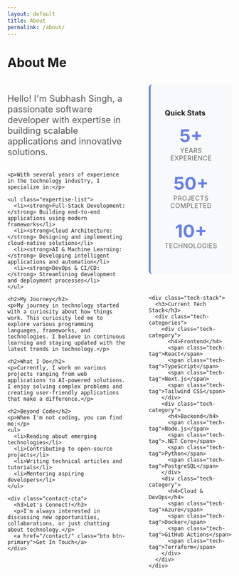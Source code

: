 ```yaml
---
layout: default
title: About
permalink: /about/
---
```


# About Me

<div class="about-container">
  <div class="about-text">
    <p class="lead">Hello! I'm Subhash Singh, a passionate software developer with expertise in building scalable applications and innovative solutions.</p>
    
    <p>With several years of experience in the technology industry, I specialize in:</p>
    
    <ul class="expertise-list">
      <li><strong>Full-Stack Development:</strong> Building end-to-end applications using modern frameworks</li>
      <li><strong>Cloud Architecture:</strong> Designing and implementing cloud-native solutions</li>
      <li><strong>AI & Machine Learning:</strong> Developing intelligent applications and automation</li>
      <li><strong>DevOps & CI/CD:</strong> Streamlining development and deployment processes</li>
    </ul>
    
    <h2>My Journey</h2>
    <p>My journey in technology started with a curiosity about how things work. This curiosity led me to explore various programming languages, frameworks, and technologies. I believe in continuous learning and staying updated with the latest trends in technology.</p>
    
    <h2>What I Do</h2>
    <p>Currently, I work on various projects ranging from web applications to AI-powered solutions. I enjoy solving complex problems and creating user-friendly applications that make a difference.</p>
    
    <h2>Beyond Code</h2>
    <p>When I'm not coding, you can find me:</p>
    <ul>
      <li>Reading about emerging technologies</li>
      <li>Contributing to open-source projects</li>
      <li>Writing technical articles and tutorials</li>
      <li>Mentoring aspiring developers</li>
    </ul>
    
    <div class="contact-cta">
      <h3>Let's Connect!</h3>
      <p>I'm always interested in discussing new opportunities, collaborations, or just chatting about technology.</p>
      <a href="/contact/" class="btn btn-primary">Get In Touch</a>
    </div>
  </div>
  
  <div class="about-sidebar">
    <div class="stats-card">
      <h3>Quick Stats</h3>
      <div class="stat-item">
        <span class="stat-number">5+</span>
        <span class="stat-label">Years Experience</span>
      </div>
      <div class="stat-item">
        <span class="stat-number">50+</span>
        <span class="stat-label">Projects Completed</span>
      </div>
      <div class="stat-item">
        <span class="stat-number">10+</span>
        <span class="stat-label">Technologies</span>
      </div>
    </div>
    
    <div class="tech-stack">
      <h3>Current Tech Stack</h3>
      <div class="tech-categories">
        <div class="tech-category">
          <h4>Frontend</h4>
          <span class="tech-tag">React</span>
          <span class="tech-tag">TypeScript</span>
          <span class="tech-tag">Next.js</span>
          <span class="tech-tag">Tailwind CSS</span>
        </div>
        <div class="tech-category">
          <h4>Backend</h4>
          <span class="tech-tag">Node.js</span>
          <span class="tech-tag">.NET Core</span>
          <span class="tech-tag">Python</span>
          <span class="tech-tag">PostgreSQL</span>
        </div>
        <div class="tech-category">
          <h4>Cloud & DevOps</h4>
          <span class="tech-tag">Azure</span>
          <span class="tech-tag">Docker</span>
          <span class="tech-tag">GitHub Actions</span>
          <span class="tech-tag">Terraform</span>
        </div>
      </div>
    </div>
  </div>
</div>

<style>
.about-container {
  display: grid;
  grid-template-columns: 2fr 1fr;
  gap: 3rem;
  margin-top: 2rem;
}

.lead {
  font-size: 1.25rem;
  color: #555;
  margin-bottom: 2rem;
}

.expertise-list {
  margin: 2rem 0;
}

.expertise-list li {
  margin-bottom: 1rem;
  padding-left: 1rem;
}

.about-sidebar {
  display: flex;
  flex-direction: column;
  gap: 2rem;
}

.stats-card, .tech-stack {
  background: #f8f9fa;
  padding: 2rem;
  border-radius: 8px;
  border-left: 4px solid #667eea;
}

.stat-item {
  display: flex;
  flex-direction: column;
  text-align: center;
  margin-bottom: 1.5rem;
}

.stat-number {
  font-size: 2.5rem;
  font-weight: 700;
  color: #667eea;
}

.stat-label {
  font-size: 0.9rem;
  color: #666;
  text-transform: uppercase;
  letter-spacing: 0.5px;
}

.tech-categories {
  display: flex;
  flex-direction: column;
  gap: 1.5rem;
}

.tech-category h4 {
  margin-bottom: 0.5rem;
  color: #333;
}

.tech-tag {
  display: inline-block;
  background: #667eea;
  color: white;
  padding: 4px 8px;
  border-radius: 4px;
  font-size: 0.8rem;
  margin-right: 0.5rem;
  margin-bottom: 0.5rem;
}

.contact-cta {
  background: linear-gradient(135deg, #667eea 0%, #764ba2 100%);
  color: white;
  padding: 2rem;
  border-radius: 8px;
  text-align: center;
  margin-top: 3rem;
}

.contact-cta .btn {
  background: white;
  color: #667eea;
  padding: 12px 24px;
  text-decoration: none;
  border-radius: 6px;
  font-weight: 600;
  display: inline-block;
  margin-top: 1rem;
  transition: all 0.3s ease;
}

.contact-cta .btn:hover {
  transform: translateY(-2px);
  box-shadow: 0 4px 12px rgba(0,0,0,0.2);
}

@media (max-width: 768px) {
  .about-container {
    grid-template-columns: 1fr;
    gap: 2rem;
  }
}
</style>